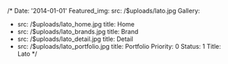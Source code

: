 /*
Date: '2014-01-01'
Featured_img: 
  src: /$uploads/lato.jpg
Gallery:
- src: /$uploads/lato_home.jpg
  title: Home
- src: /$uploads/lato_brands.jpg
  title: Brand
- src: /$uploads/lato_detail.jpg
  title: Detail
- src: /$uploads/lato_portfolio.jpg
  title: Portfolio
Priority: 0
Status: 1
Title: Lato
*/
